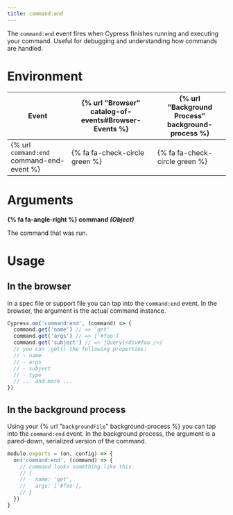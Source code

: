 ```yaml
---
title: command:end
---
```


The `command:end` event fires when Cypress finishes running and executing your command. Useful for debugging and understanding how commands are handled.

# Environment

Event | {% url "Browser" catalog-of-events#Browser-Events %} | {% url "Background Process" background-process %}
--- | --- | ---
{% url `command:end` command-end-event %} | {% fa fa-check-circle green %} | {% fa fa-check-circle green %}

# Arguments

**{% fa fa-angle-right %} command** ***(Object)***

The command that was run.

# Usage

## In the browser

In a spec file or support file you can tap into the `command:end` event. In the browser, the argument is the actual command instance.

```javascript
Cypress.on('command:end', (command) => {
  command.get('name') // => 'get'
  command.get('args') // => ['#foo']
  command.get('subject') // => jQuery(<div#foo />)
  // you can .get() the following properties:
  // - name
  // - args
  // - subject
  // - type
  // ... and more ...
})
```

## In the background process

Using your {% url "`backgroundFile`" background-process %} you can tap into the `command:end` event. In the background process, the argument is a pared-down, serialized version of the command.

```javascript
module.exports = (on, config) => {
  on('command:end', (command) => {
    // command looks something like this:
    // {
    //   name: 'get',
    //   args: ['#foo'],
    // }
  })
}
```
